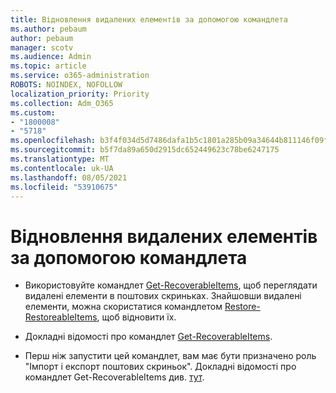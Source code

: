 ```yaml
---
title: Відновлення видалених елементів за допомогою командлета
ms.author: pebaum
author: pebaum
manager: scotv
ms.audience: Admin
ms.topic: article
ms.service: o365-administration
ROBOTS: NOINDEX, NOFOLLOW
localization_priority: Priority
ms.collection: Adm_O365
ms.custom:
- "1800008"
- "5718"
ms.openlocfilehash: b3f4f034d5d7486dafa1b5c1801a285b09a34644b811146f09f454fad9647833
ms.sourcegitcommit: b5f7da89a650d2915dc652449623c78be6247175
ms.translationtype: MT
ms.contentlocale: uk-UA
ms.lasthandoff: 08/05/2021
ms.locfileid: "53910675"
---
```

# <a name="recover-deleted-items-with-cmdlet"></a>Відновлення видалених елементів за допомогою командлета

- Використовуйте командлет [Get-RecoverableItems](https://docs.microsoft.com/powershell/module/exchange/get-recoverableitems?view=exchange-ps), щоб переглядати видалені елементи в поштових скриньках. Знайшовши видалені елементи, можна скористатися командлетом [Restore-RestoreableItems](https://docs.microsoft.com/powershell/module/exchange/Restore-RecoverableItems?view=exchange-ps), щоб відновити їх.

- Докладні відомості про командлет [Get-RecoverableItems](https://docs.microsoft.com/powershell/module/exchange/get-recoverableitems?view=exchange-ps).

- Перш ніж запустити цей командлет, вам має бути призначено роль "Імпорт і експорт поштових скриньок". Докладні відомості про командлет Get-RecoverableItems див. [тут](https://docs.microsoft.com/powershell/module/exchange/get-recoverableitems?view=exchange-ps).
